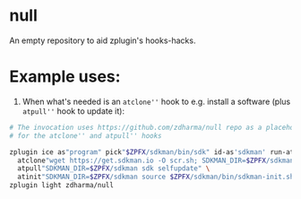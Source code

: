 # null
An empty repository to aid zplugin's hooks-hacks.

# Example uses:

1. When what's needed is an `atclone''` hook to e.g. install a software (plus `atpull''` hook to update it):

```zsh
# The invocation uses https://github.com/zdharma/null repo as a placeholder
# for the atclone'' and atpull'' hooks

zplugin ice as"program" pick"$ZPFX/sdkman/bin/sdk" id-as'sdkman' run-atpull \
  atclone"wget https://get.sdkman.io -O scr.sh; SDKMAN_DIR=$ZPFX/sdkman bash scr.sh" \
  atpull"SDKMAN_DIR=$ZPFX/sdkman sdk selfupdate" \
  atinit"SDKMAN_DIR=$ZPFX/sdkman source $ZPFX/sdkman/bin/sdkman-init.sh"
zplugin light zdharma/null
```
